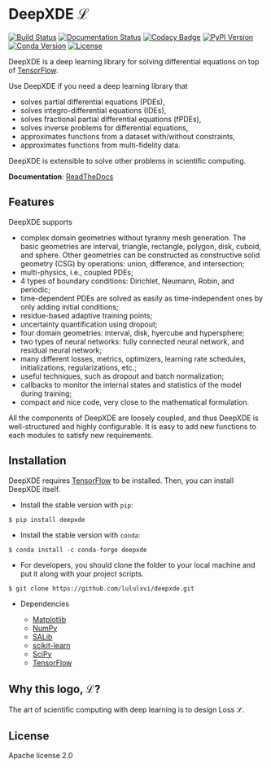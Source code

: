 # DeepXDE ℒ

[![Build Status](https://travis-ci.org/lululxvi/deepxde.svg?branch=master)](https://travis-ci.org/lululxvi/deepxde)
[![Documentation Status](https://readthedocs.org/projects/deepxde/badge/?version=latest)](https://deepxde.readthedocs.io/en/latest/?badge=latest)
[![Codacy Badge](https://api.codacy.com/project/badge/Grade/033f58727d674c598558a92da65bf0ed)](https://app.codacy.com/app/lululxvi/deepxde?utm_source=github.com&utm_medium=referral&utm_content=lululxvi/deepxde&utm_campaign=Badge_Grade_Dashboard)
[![PyPI Version](https://badge.fury.io/py/DeepXDE.svg)](https://badge.fury.io/py/DeepXDE)
[![Conda Version](https://anaconda.org/conda-forge/deepxde/badges/version.svg)](https://anaconda.org/conda-forge/deepxde)
[![License](https://img.shields.io/badge/license-Apache%202.0-blue.svg)](https://github.com/lululxvi/deepxde/blob/master/LICENSE)

DeepXDE is a deep learning library for solving differential equations on top of [TensorFlow](https://www.tensorflow.org/).

Use DeepXDE if you need a deep learning library that

- solves partial differential equations (PDEs),
- solves integro-differential equations (IDEs),
- solves fractional partial differential equations (fPDEs),
- solves inverse problems for differential equations,
- approximates functions from a dataset with/without constraints,
- approximates functions from multi-fidelity data.

DeepXDE is extensible to solve other problems in scientific computing.

**Documentation**: [ReadTheDocs](https://deepxde.readthedocs.io/)

## Features

DeepXDE supports

- complex domain geometries without tyranny mesh generation. The basic geometries are interval, triangle, rectangle, polygon, disk, cuboid, and sphere. Other geometries can be constructed as constructive solid geometry (CSG) by operations: union, difference, and intersection;
- multi-physics, i.e., coupled PDEs;
- 4 types of boundary conditions: Dirichlet, Neumann, Robin, and periodic;
- time-dependent PDEs are solved as easily as time-independent ones by only adding initial conditions;
- residue-based adaptive training points;
- uncertainty quantification using dropout;
- four domain geometries: interval, disk, hyercube and hypersphere;
- two types of neural networks: fully connected neural network, and residual neural network;
- many different losses, metrics, optimizers, learning rate schedules, initializations, regularizations, etc.;
- useful techniques, such as dropout and batch normalization;
- callbacks to monitor the internal states and statistics of the model during training;
- compact and nice code, very close to the mathematical formulation.

All the components of DeepXDE are loosely coupled, and thus DeepXDE is well-structured and highly configurable. It is easy to add new functions to each modules to satisfy new requirements.

## Installation

DeepXDE requires [TensorFlow](https://www.tensorflow.org/install/) to be installed.
Then, you can install DeepXDE itself.

- Install the stable version with `pip`:

```
$ pip install deepxde
```

- Install the stable version with `conda`:

```
$ conda install -c conda-forge deepxde
```

- For developers, you should clone the folder to your local machine and put it along with your project scripts.

```
$ git clone https://github.com/lululxvi/deepxde.git
```

- Dependencies

    - [Matplotlib](https://matplotlib.org/)
    - [NumPy](http://www.numpy.org/)
    - [SALib](http://salib.github.io/SALib/)
    - [scikit-learn](https://scikit-learn.org)
    - [SciPy](https://www.scipy.org/)
    - [TensorFlow](https://www.tensorflow.org/)

## Why this logo, ℒ?

The art of scientific computing with deep learning is to design Loss ℒ.

## License

Apache license 2.0
